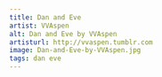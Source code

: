 ```yaml
---
title: Dan and Eve
artist: VVAspen
alt: Dan and Eve by VVAspen
artisturl: http://vvaspen.tumblr.com
image: Dan-and-Eve-by-VVAspen.jpg
tags: dan eve
---
```

